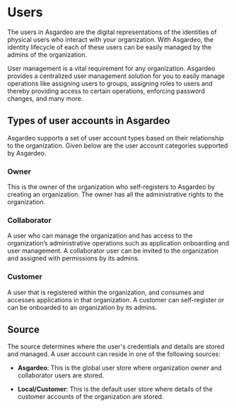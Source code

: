 # Users

The users in Asgardeo are the digital representations of the identities of physical users who interact with your 
organization. With Asgardeo, the identity lifecycle of each of these users can be easily managed by the admins of the 
organization.
  
User management is a vital requirement for any organization. Asgardeo provides a centralized user management solution
 for you to easily manage operations like assigning users to groups, assigning roles to users and thereby providing 
 access to certain operations, enforcing password changes, and many more.

## Types of user accounts in Asgardeo

Asgardeo supports a set of user account types based on their relationship to the organization. Given below are the 
user account categories supported by Asgardeo.
  
### Owner

This is the owner of the organization who self-registers to Asgardeo by creating an organization. The owner has all 
the administrative rights to the organization.

### Collaborator

A user who can manage the organization and has access to the organization’s administrative operations such as 
application onboarding and user management. A collaborator user can be invited to the organization and assigned with 
permissions by its admins.

### Customer

A user that is registered within the organization, and consumes and accesses applications in that organization. A 
customer can self-register or can be onboarded to an organization by its admins.

## Source

The source determines where the user's credentials and details are stored and managed. A user account can reside in 
one of the following sources:

* **Asgardeo**: This is the global user store where organization owner and collaborator users are stored.
  
* **Local/Customer**: This is the default user store where details of the customer accounts of the organization are 
stored.


